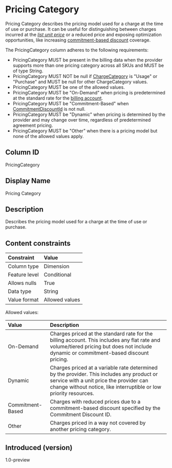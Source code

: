 # Pricing Category

Pricing Category describes the pricing model used for a charge at the time of use or purchase. It can be useful for distinguishing between charges incurred at the [*list unit price*](#glossary:list-unit-price) or a reduced price and exposing optimization opportunities, like increasing [commitment-based discount](#glossary:commitment-based-discount) coverage.

The PricingCategory column adheres to the following requirements:

* PricingCategory MUST be present in the billing data when the provider supports more than one pricing category across all SKUs and MUST be of type String.
* PricingCategory MUST NOT be null if [ChargeCategory](#chargecategory) is "Usage" or "Purchase" and MUST be null for other ChargeCategory values.
* PricingCategory MUST be one of the allowed values.
* PricingCategory MUST be "On-Demand" when pricing is predetermined at the standard rate for the [billing account](#glossary:billing-account).
* PricingCategory MUST be "Commitment-Based" when [CommitmentDiscountId](#commitmentdiscountid) is not null.
* PricingCategory MUST be "Dynamic" when pricing is determined by the provider and may change over time, regardless of predetermined agreement pricing.
* PricingCategory MUST be "Other" when there is a pricing model but none of the allowed values apply.

## Column ID

PricingCategory

## Display Name

Pricing Category

## Description

Describes the pricing model used for a charge at the time of use or purchase.

## Content constraints

| Constraint      | Value          |
| :-------------- | :------------- |
| Column type     | Dimension      |
| Feature level   | Conditional    |
| Allows nulls    | True           |
| Data type       | String         |
| Value format    | Allowed values |

Allowed values:

| Value            | Description                     |
| :--------------- | :-------------------------------|
| On-Demand        | Charges priced at the standard rate for the billing account. This includes any flat rate and volume/tiered pricing but does not include dynamic or commitment-based discount pricing. |
| Dynamic          | Charges priced at a variable rate determined by the provider. This includes any product or service with a unit price the provider can change without notice, like interruptible or low priority resources.   |
| Commitment-Based | Charges with reduced prices due to a commitment-based discount specified by the Commitment Discount ID.   |
| Other            | Charges priced in a way not covered by another pricing category.  |

## Introduced (version)

1.0-preview
